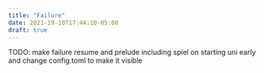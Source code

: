 ```yaml
---
title: "Failure"
date: 2021-19-10T17:44:10-05:00
draft: true
---
```


TODO: make failure resume and prelude including spiel on starting uni early and change config.toml to make it visible

